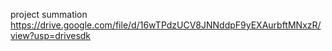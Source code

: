 project summation
https://drive.google.com/file/d/16wTPdzUCV8JNNddpF9yEXAurbftMNxzR/view?usp=drivesdk
